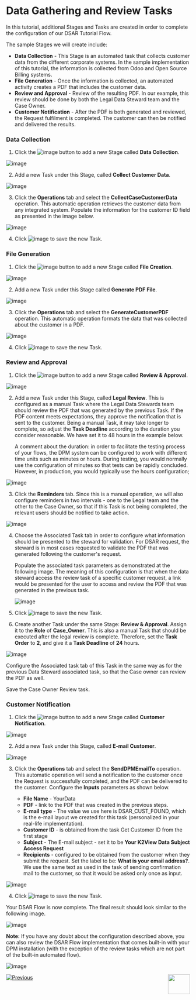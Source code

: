 # Data Gathering and Review Tasks

In this tutorial, additional Stages and Tasks are created in order to complete the configuration of our DSAR Tutorial Flow. 

The sample Stages we will create include: 

- **Data Collection** - This Stage is an automated task that collects customer data from the different corporate systems. In the sample implementation of this tutorial, the information is collected from Odoo and Open Source Billing systems.
- **File Generation** - Once the information is collected, an automated activity creates a PDF that includes the customer data. 
- **Review and Approval**  - Review of the resulting PDF. In our example, this review should be done by both the Legal Data Steward team and the Case Owner. 
- **Customer Notification** - After the PDF is both generated and reviewed, the Request fulfilment is completed. The customer can then be notified and delivered the results. 

### Data Collection

1. Click the ![image](../images/01_02_01_DSAR_Add_Stage_icon.png) button to add a new Stage called **Data Collection**.

![image](../images/01_02_03_DSAR_Data_Collection_Stage.png)

2. Add a new Task under this Stage, called **Collect Customer Data**.

![image](../images/01_02_03_DSAR_Data_Collection_Task.png)

3. Click the **Operations** tab and select the **CollectCaseCustomerData** operation. This automatic operation retrieves the customer data from any integrated system. Populate the information for the customer ID field as presented in the image below.

![image](../images/01_02_03_DSAR_Data_Collection_operations.png)

4. Click ![image](../images/ICON_Save.png) to save the new Task.

### File Generation

1. Click the ![image](../images/01_02_01_DSAR_Add_Stage_icon.png) button to add a new Stage called **File Creation**. 

![image](../images/01_02_03_DSAR_File_Generation_Stage.png)

2. Add a new Task under this Stage called **Generate PDF File**.

![image](../images/01_02_03_DSAR_File_Generation_Task1.png)

3. Click the **Operations** tab and select the **GenerateCustomerPDF** operation. This automatic operation formats the data that was collected about the customer in a PDF. 

![image](../images/01_02_03_DSAR_File_Generation_Operations.png)

4. Click ![image](../images/ICON_Save.png) to save the new Task.

### Review and Approval

1. Click the ![image](../images/01_02_01_DSAR_Add_Stage_icon.png) button to add a new Stage called **Review & Approval**. 

![image](../images/01_02_03_DSAR_Review_Approval_Stage.png)

2. Add a new Task under this Stage, called **Legal Review**. This is configured as a manual Task where the Legal Data Stewards team should review the PDF that was generated by the previous Task. If the PDF content meets expectations, they approve the notification that is sent to the customer.  Being a manual Task, it may take longer to complete, so adjust the **Task Deadline** according to the duration you consider reasonable. We have set it to 48 hours in the example below. 

   A comment about the duration: in order to facilitate the testing process of your flows, the DPM system can be configured to work with different time units such as minutes or hours. During testing, you would normally use the configuration of minutes so that tests can be rapidly concluded. However, in production, you would typically use the hours configuration;  

![image](../images/01_02_03_DSAR_Review_Approval_Task.png)

3. Click the **Reminders** tab. Since this is a manual operation, we will also configure reminders in two intervals - one to the Legal team and the other to the Case Owner, so that if this Task is not being completed, the relevant users should be notified to take action. 

![image](../images/01_02_03_DSAR_Review_Approval_Reminders.png)

4. Choose the Associated Task tab in order to configure what information should be presented to the steward for validation. For DSAR request, the steward is in most cases requested to validate the PDF that was generated following the customer's request. 

   Populate the associated task parameters as demonstrated at the following image. The meaning of this configuration is that when the data steward access the review task of a specific customer request, a link would be presented for the user to access and review the PDF that was generated in the previous task. 

   ![image](../images/DSAR_associated_task_creation.png)

5. Click ![image](../images/ICON_Save.png) to save the new Task.

6. Create another Task under the same Stage: **Review & Approval**. Assign it to the **Role** of **Case_Owner**. This is also a manual Task that should be executed after the legal review is complete. Therefore, set the **Task Order** to **2**, and give it a **Task Deadline** of **24** hours. 


![image](../images/01_02_03_DSAR_Review_Approval_Case_Owner.png)

Configure the Associated task tab of this Task in the same way as for the previous Data Steward associated task, so that the Case owner can review the PDF as well.

Save the Case Owner Review task. 

### 	Customer Notification

1. Click the ![image](../images/01_02_01_DSAR_Add_Stage_icon.png) button to add a new Stage called **Customer Notification**. 

![image](../images/01_02_03_DSAR_Customer_Notification_Stage.png)

2. Add a new Task under this Stage, called **E-mail Customer**.

![image](../images/01_02_03_DSAR_Customer_Notification_Task.png)

3. Click the **Operations** tab and select the **SendDPMEmailTo** operation. This automatic operation will send a notification to the customer once the Request is successfully completed, and the PDF can be delivered to the customer. Configure the **Inputs** parameters as shown below. 

   
   
   * **File Name** - YourData
   * **PDF** - link to the PDF that was created in the previous steps.
   * **E-mail type** - The value we use here is DSAR_CUST_FOUND, which is the e-mail layout we created for this task (personalized in your real-life implementation).
   * **Customer ID** - is obtained from the task Get Customer ID from the first stage
   * **Subject** - The E-mail subject - set it to be **Your K2View Data Subject Access Request** 
   * **Recipients** - configured to be obtained from the customer when they submit the request. Set the label to be: **What is your email address?**. We use the same text as used in the task of sending confirmation mail to the customer, so that it would be asked only once as input. 


![image](../images/01_02_03_DSAR_Customer_Notification_Operations.png)

4. Click ![image](../images/ICON_Save.png) to save the new Task.

Your DSAR Flow is now complete. The final result should look similar to the following image.

![image](../images/01_02_03_DSAR_Final_Flow.png)



**Note:** If you have any doubt about the configuration described above, you can also review the DSAR Flow implementation that comes built-in with your DPM installation (with the exception of the review tasks which are not part of the built-in automated flow).

![image](../images/01_02_03_DSAR_Built_In_Flow.png)



[![Previous](../images/Previous.png)](01_02_02_DSAR_Tasks_First_Stage.md)[<img align="right" width="60" height="54" src="../images/Next.png">](01_02_04_DSAR_Finalize_Flow.md)
